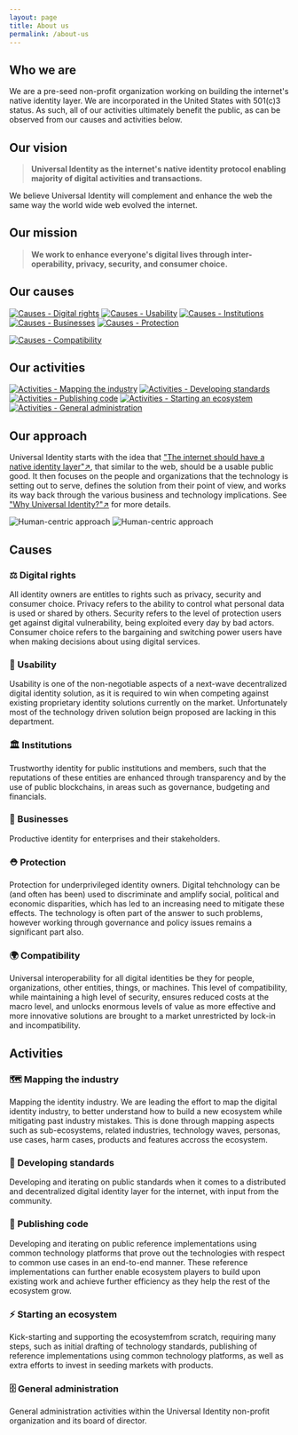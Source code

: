 ```yaml
---
layout: page
title: About us
permalink: /about-us
---
```

## Who we are

We are a pre-seed non-profit organization working on building the internet's native identity layer. We are incorporated in the United States with 501(c)3 status. As such, all of our activities ultimately benefit the public, as can be observed from our causes and activities below.

## Our vision

> **Universal Identity as the internet's native identity protocol enabling majority of digital activities and transactions.**

We believe Universal Identity will complement and enhance the web the same way the world wide web evolved the internet.

## Our mission

> **We work to enhance everyone's digital lives through inter-operability, privacy, security, and consumer choice.**

## Our causes

[![Causes - Digital rights][causes-rights-tile]][causes-rights-tile-click]
[![Causes - Usability][causes-usability-tile]][causes-usability-tile-click]
[![Causes - Institutions][causes-institution-tile]][causes-institution-tile-click]
[![Causes - Businesses][causes-business-tile]][causes-business-tile-click]
[![Causes - Protection][causes-protection-tile]][causes-protection-tile-click]
<!-- [![Causes - Interoperability][causes-interop-tile]][causes-interop-tile-click] -->
[![Causes - Compatibility][causes-compat-tile]][causes-compat-tile-click]

[causes-rights-tile]: assets/images/about-us/causes-rights-tile.png
[causes-rights-tile-click]: about-us#-causes
[causes-usability-tile]: assets/images/about-us/causes-usability-tile.png
[causes-usability-tile-click]: about-us#-usability
[causes-institution-tile]: assets/images/about-us/causes-institution-tile.png
[causes-institution-tile-click]: about-us#-institutions
[causes-business-tile]: assets/images/about-us/causes-business-tile.png
[causes-business-tile-click]: about-us#-businesses
[causes-protection-tile]: assets/images/about-us/causes-protection-tile.png
[causes-protection-tile-click]: about-us#-protection
[causes-interop-tile]: assets/images/about-us/causes-interop-tile.png
[causes-interop-tile-click]: about-us#-interoperability
[causes-compat-tile]: assets/images/about-us/causes-compat-tile.png
[causes-compat-tile-click]: about-us#-compatibility

## Our activities

[![Activities - Mapping the industry][activities-map-tile]][activities-map-tile-click]
[![Activities - Developing standards][activities-standards-tile]][activities-standards-tile-click]
[![Activities - Publishing code][activities-code-tile]][activities-code-tile-click]
[![Activities - Starting an ecosystem][activities-ecosystem-tile]][activities-ecosystem-tile-click]
[![Activities - General administration][activities-admin-tile]][activities-admin-tile-click]

[activities-map-tile]: assets/images/about-us/activities-map-tile.png
[activities-map-tile-click]: about-us#-mapping-the-industry
[activities-standards-tile]: assets/images/about-us/activities-standards-tile.png
[activities-standards-tile-click]: about-us#-developing-standards
[activities-code-tile]: assets/images/about-us/activities-code-tile.png
[activities-code-tile-click]: about-us#-publishing-code
[activities-ecosystem-tile]: assets/images/about-us/activities-ecosystem-tile.png
[activities-ecosystem-tile-click]: about-us#-starting-an-ecosystem
[activities-admin-tile]: assets/images/about-us/activities-admin-tile.png
[activities-admin-tile-click]: about-us#-general-administration

## Our approach

Universal Identity starts with the idea that ["The internet should have a native identity layer"↗️](https://medium.com/universal-identity/the-internets-missing-identity-layer-3934b23b6c22), that similar to the web, should be a usable public good. It then focuses on the people and organizations that the technology is setting out to serve, defines the solution from their point of view, and works its way back through the various business and technology implications. See ["Why Universal Identity?"↗️](https://medium.com/universal-identity/why-universal-identity-ad78ebb59aa7) for more details.

<!-- [![Human-centric approach][human-centric]][human-centric-click]

[human-centric]: assets/images/about-us/human-centric.png
[human-centric-click]: https://medium.com/universal-identity/why-universal-identity-ad78ebb59aa7 -->

![Human-centric approach][human-centered-approach-left]
![Human-centric approach][human-centered-approach-right]

[human-centered-approach-left]: assets/images/about-us/human-centered-approach-left.png
[human-centered-approach-right]: assets/images/about-us/human-centered-approach-right.png

## Causes

### ⚖️ Digital rights

All identity owners are entitles to rights such as privacy, security and consumer choice. Privacy refers to the ability to control what personal data is used or shared by others. Security refers to the level of protection users get against digital vulnerability, being exploited every day by bad actors. Consumer choice refers to the bargaining and switching power users have when making decisions about using digital services.

### 🤳 Usability

Usability is one of the non-negotiable aspects of a next-wave decentralized digital identity solution, as it is required to win when competing against existing proprietary identity solutions currently on the market. Unfortunately most of the technology driven solution beign proposed are lacking in this department.

### 🏛 Institutions

Trustworthy identity for public institutions and members, such that the reputations of these entities are enhanced through transparency and by the use of public blockchains, in areas such as governance, budgeting and financials.

### 🏢 Businesses

Productive identity for enterprises and their stakeholders.

### ⛑ Protection

Protection for underprivileged identity owners. Digital tehchnology can be (and often has been) used to discriminate and amplify social, political and economic disparities, which has led to an increasing need to mitigate these effects. The technology is often part of the answer to such problems, however working through governance and policy issues remains a significant part also.

### 🌍 Compatibility

Universal interoperability for all digital identities be they for people, organizations, other entities, things, or machines. This level of compatibility, while maintaining a high level of security, ensures reduced costs at the macro level, and unlocks enormous levels of value as more effective and more innovative solutions are brought to a market unrestricted by lock-in and incompatibility.

## Activities

### 🗺 Mapping the industry

Mapping the identity industry. We are leading the effort to map the digital identity industry, to better understand how to build a new ecosystem while mitigating past industry mistakes. This is done through mapping aspects such as sub-ecosystems, related industries, technology waves, personas, use cases, harm cases, products and features accross the ecosystem.

### 📜 Developing standards

Developing and iterating on public standards when it comes to a distributed and decentralized digital identity layer for the internet, with input from the community.

### 🎰 Publishing code

Developing and iterating on public reference implementations using common technology platforms that prove out the technologies with respect to common use cases in an end-to-end manner. These reference implementations can further enable ecosystem players to build upon existing work and achieve further efficiency as they help the rest of the ecosystem grow.

### ⚡️ Starting an ecosystem

Kick-starting and supporting the ecosystemfrom scratch, requiring many steps, such as initial drafting of technology standards, publishing of reference implementations using common technology platforms, as well as extra efforts to invest in seeding markets with products.

### 🗄 General administration

General administration activities within the Universal Identity non-profit organization and its board of director.
